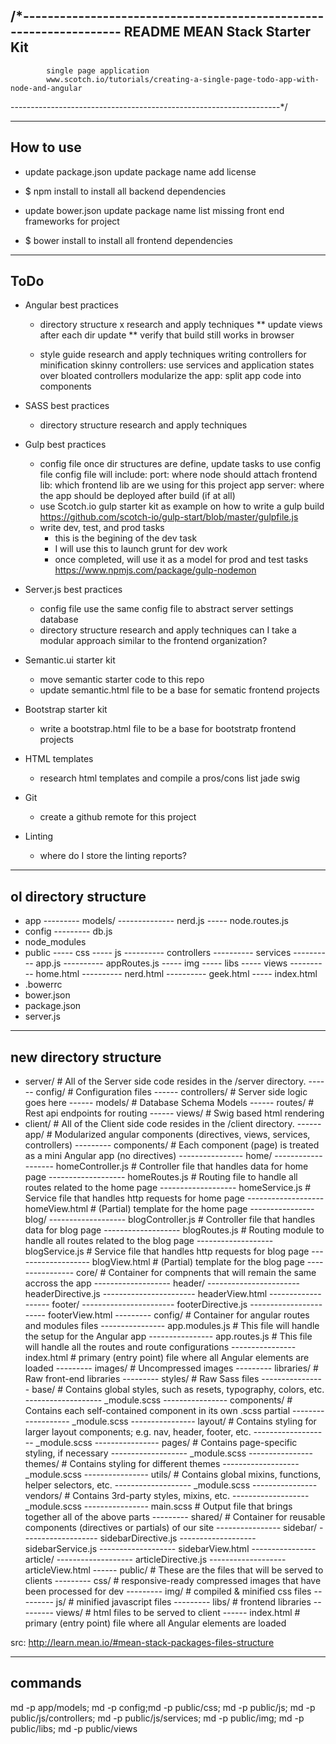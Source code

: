 /*-------------------------------------------------------------------
README		MEAN Stack Starter Kit
---------------------------------------------------------------------
			single page application
			www.scotch.io/tutorials/creating-a-single-page-todo-app-with-node-and-angular
-------------------------------------------------------------------*/



---------------------------------------------------------------------
How to use
---------------------------------------------------------------------

- update package.json
	update package name
	add license

- $ npm install
	to install all backend dependencies

- update bower.json
	update package name
	list missing front end frameworks for project

- $ bower install
	to install all frontend dependencies




---------------------------------------------------------------------
ToDo
---------------------------------------------------------------------

- Angular best practices
	- directory structure
		x research and apply techniques
		** update views after each dir update
		** verify that build still works in browser

	- style guide
		research and apply techniques
		writing controllers for minification
		skinny controllers: use services and application states over bloated controllers
		modularize the app: split app code into components


- SASS best practices
	- directory structure
		research and apply techniques


- Gulp best practices
	- config file
		once dir structures are define, update tasks to use config file
		config file will include:
			port:			where node should attach
			frontend lib:	which frontend lib are we using for this project
			app server:		where the app should be deployed after build (if at all)
	- use Scotch.io gulp starter kit as example on how to write a gulp build
		https://github.com/scotch-io/gulp-start/blob/master/gulpfile.js
	- write dev, test, and prod tasks
		- this is the begining of the dev task
		- I will use this to launch grunt for dev work
		- once completed, will use it as a model for prod and test tasks
		https://www.npmjs.com/package/gulp-nodemon


- Server.js best practices
	- config file
		use the same config file to abstract server settings
		database
	- directory structure
		research and apply techniques
		can I take a modular approach similar to the frontend organization?


- Semantic.ui starter kit
	- move semantic starter code to this repo
	- update semantic.html file to be a base for sematic frontend projects


- Bootstrap starter kit
	- write a bootstrap.html file to be a base for bootstratp frontend projects


- HTML templates
	- research html templates and compile a pros/cons list
		jade
		swig

- Git
	- create a github remote for this project


- Linting
	- where do I store the linting reports?







---------------------------------------------------------------------
ol directory structure
---------------------------------------------------------------------

- app
--------- models/
-------------- nerd.js <!-- the nerd model to handle CRUD -->
----- node.routes.js
- config
--------- db.js 
- node_modules <!-- created by npm install -->
- public <!-- all frontend and angular stuff -->
----- css
----- js
---------- controllers <!-- angular controllers -->
---------- services <!-- angular services -->
---------- app.js <!-- angular application -->
---------- appRoutes.js <!-- angular routes -->
----- img
----- libs <!-- created by bower install -->
----- views 
---------- home.html
---------- nerd.html
---------- geek.html
----- index.html
- .bowerrc <!-- tells bower where to put files (public/libs) -->
- bower.json <!-- tells bower which files we need -->
- package.json <!-- tells npm which packages we need -->
- server.js <!-- set up our node application -->





---------------------------------------------------------------------
new directory structure
---------------------------------------------------------------------


- server/ 									# All of the Server side code resides in the /server directory.
------ config/     							# Configuration files
------ controllers/							# Server side logic goes here
------ models/     							# Database Schema Models
------ routes/     							# Rest api endpoints for routing
------ views/      							# Swig based html rendering
- client/									# All of the Client side code resides in the /client directory.
------ app/									# Modularized angular components (directives, views, services, controllers)
--------- components/						# Each component (page) is treated as a mini Angular app (no directives)
---------------- home/ 
------------------- homeController.js 		# Controller file that handles data for home page
------------------- homeRoutes.js 			# Routing file to handle all routes related to the home page
------------------- homeService.js 			# Service file that handles http requests for home page
------------------- homeView.html 			# (Partial) template for the home page
---------------- blog/
------------------- blogController.js 		# Controller file that handles data for blog page
------------------- blogRoutes.js 			# Routing module to handle all routes related to the blog page
------------------- blogService.js 			# Service file that handles http requests for blog page
------------------- blogView.html 			# (Partial) template for the blog page
---------------- core/						# Container for compnents that will remain the same accross the app
------------------- header/
----------------------- headerDirective.js 
----------------------- headerView.html
------------------- footer/
----------------------- footerDirective.js 
----------------------- footerView.html
--------- config/							# Container for angular routes and modules files
---------------- app.modules.js 			# This file will handle the setup for the Angular app
---------------- app.routes.js 				# This file will handle all the routes and route configurations
---------------- index.html 				# primary (entry point) file where all Angular elements are loaded
--------- images/							# Uncompressed images
--------- libraries/						# Raw front-end libraries
--------- styles/							# Raw Sass files
---------------- base/						# Contains global styles, such as resets, typography, colors, etc.
------------------- _module.scss
---------------- components/ 				# Contains each self-contained component in its own .scss partial
------------------- _module.scss
---------------- layout/ 					# Contains styling for larger layout components; e.g. nav, header, footer, etc.
------------------- _module.scss
---------------- pages/ 					# Contains page-specific styling, if necessary
------------------- _module.scss
---------------- themes/ 					# Contains styling for different themes
------------------- _module.scss
---------------- utils/ 					# Contains global mixins, functions, helper selectors, etc.
------------------- _module.scss
---------------- vendors/ 					# Contains 3rd-party styles, mixins, etc.
------------------- _module.scss
---------------- main.scss 					# Output file that brings together all of the above parts
--------- shared/							# Container for reusable components (directives or partials) of our site
---------------- sidebar/
------------------- sidebarDirective.js 
------------------- sidebarService.js
------------------- sidebarView.html
---------------- article/
------------------- articleDirective.js
------------------- articleView.html
------ public/     							# These are the files that will be served to clients
--------- css/								# responsive-ready compressed images that have been processed for dev
--------- img/								# compiled & minified css files
--------- js/								# minified javascript files
--------- libs/								# frontend libraries
--------- views/							# html files to be served to client
------ index.html 							# primary (entry point) file where all Angular elements are loaded






src: http://learn.mean.io/#mean-stack-packages-files-structure




-----------------------
commands
-----------------------

md -p app/models;
md -p config;md -p public/css;
md -p public/js;
md -p public/js/controllers;
md -p public/js/services;
md -p public/img;
md -p public/libs;
md -p public/views


















